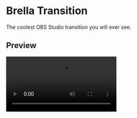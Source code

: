 # Brella Transition
The coolest OBS Studio transition you will ever see.

## Preview
<video src='https://raw.githubusercontent.com/North-West-Wind/brella-transition/main/preview.mp4'/>